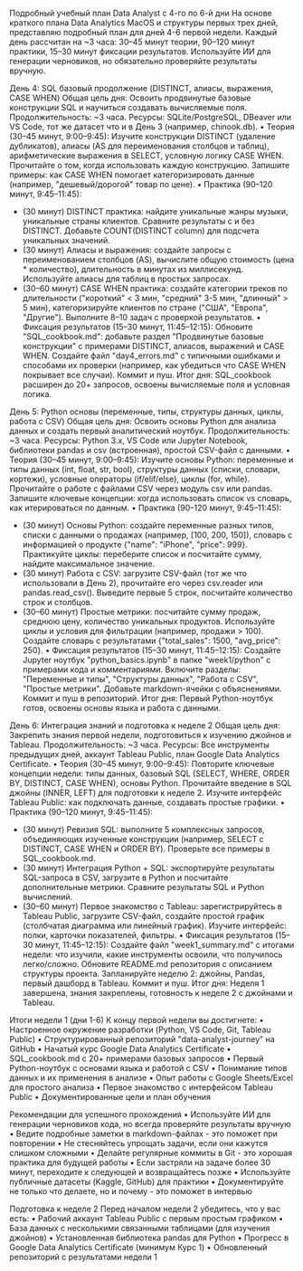 Подробный учебный план Data Analyst с 4-го по 6-й дни
На основе краткого плана Data Analytics MacOS и структуры первых трех дней, представляю подробный план для дней 4-6 первой недели. Каждый день рассчитан на ~3 часа: 30–45 минут теории, 90–120 минут практики, 15–30 минут фиксации результатов. Используйте ИИ для генерации черновиков, но обязательно проверяйте результаты вручную.

День 4: SQL базовый продолжение (DISTINCT, алиасы, выражения, CASE WHEN)
Общая цель дня: Освоить продвинутые базовые конструкции SQL и научиться создавать вычисляемые поля.
Продолжительность: ~3 часа.
Ресурсы: SQLite/PostgreSQL, DBeaver или VS Code, тот же датасет что и в День 3 (например, chinook.db).
• Теория (30–45 минут, 9:00–9:45):
Изучите конструкции DISTINCT (удаление дубликатов), алиасы (AS для переименования столбцов и таблиц), арифметические выражения в SELECT, условную логику CASE WHEN. Прочитайте о том, когда использовать каждую конструкцию. Запишите примеры: как CASE WHEN помогает категоризировать данные (например, "дешевый/дорогой" товар по цене).
• Практика (90–120 минут, 9:45–11:45):
- (30 минут) DISTINCT практика: найдите уникальные жанры музыки, уникальные страны клиентов. Сравните результаты с и без DISTINCT. Добавьте COUNT(DISTINCT column) для подсчета уникальных значений.
- (30 минут) Алиасы и выражения: создайте запросы с переименованием столбцов (AS), вычислите общую стоимость (цена * количество), длительность в минутах из миллисекунд. Используйте алиасы для таблиц в простых запросах.
- (30–60 минут) CASE WHEN практика: создайте категории треков по длительности ("короткий" < 3 мин, "средний" 3-5 мин, "длинный" > 5 мин), категоризируйте клиентов по стране ("США", "Европа", "Другие"). Выполните 8–10 задач с проверкой результатов.
• Фиксация результатов (15–30 минут, 11:45–12:15):
Обновите "SQL_cookbook.md": добавьте раздел "Продвинутые базовые конструкции" с примерами DISTINCT, алиасов, выражений и CASE WHEN. Создайте файл "day4_errors.md" с типичными ошибками и способами их проверки (например, как убедиться что CASE WHEN покрывает все случаи). Коммит и пуш.
Итог дня: SQL_cookbook расширен до 20+ запросов, освоены вычисляемые поля и условная логика.

День 5: Python основы (переменные, типы, структуры данных, циклы, работа с CSV)
Общая цель дня: Освоить основы Python для анализа данных и создать первый аналитический ноутбук.
Продолжительность: ~3 часа.
Ресурсы: Python 3.x, VS Code или Jupyter Notebook, библиотеки pandas и csv (встроенная), простой CSV-файл с данными.
• Теория (30–45 минут, 9:00–9:45):
Изучите основы Python: переменные и типы данных (int, float, str, bool), структуры данных (списки, словари, кортежи), условные операторы (if/elif/else), циклы (for, while). Прочитайте о работе с файлами CSV через модуль csv или pandas. Запишите ключевые концепции: когда использовать список vs словарь, как итерироваться по данным.
• Практика (90–120 минут, 9:45–11:45):
- (30 минут) Основы Python: создайте переменные разных типов, списки с данными о продажах (например, [100, 200, 150]), словарь с информацией о продукте {"name": "iPhone", "price": 999}. Практикуйте циклы: переберите список и посчитайте сумму, найдите максимальное значение.
- (30 минут) Работа с CSV: загрузите CSV-файл (тот же что использовали в День 2), прочитайте его через csv.reader или pandas.read_csv(). Выведите первые 5 строк, посчитайте количество строк и столбцов.
- (30–60 минут) Простые метрики: посчитайте сумму продаж, среднюю цену, количество уникальных продуктов. Используйте циклы и условия для фильтрации (например, продажи > 100). Создайте словарь с результатами {"total_sales": 1500, "avg_price": 250}.
• Фиксация результатов (15–30 минут, 11:45–12:15):
Создайте Jupyter ноутбук "python_basics.ipynb" в папке "week1/python" с примерами кода и комментариями. Включите разделы: "Переменные и типы", "Структуры данных", "Работа с CSV", "Простые метрики". Добавьте markdown-ячейки с объяснениями. Коммит и пуш в репозиторий.
Итог дня: Первый Python-ноутбук готов, освоены основы языка и работа с данными.

День 6: Интеграция знаний и подготовка к неделе 2
Общая цель дня: Закрепить знания первой недели, подготовиться к изучению джойнов и Tableau.
Продолжительность: ~3 часа.
Ресурсы: Все инструменты предыдущих дней, аккаунт Tableau Public, план Google Data Analytics Certificate.
• Теория (30–45 минут, 9:00–9:45):
Повторите ключевые концепции недели: типы данных, базовый SQL (SELECT, WHERE, ORDER BY, DISTINCT, CASE WHEN), основы Python. Прочитайте введение в SQL джойны (INNER, LEFT) для подготовки к неделе 2. Изучите интерфейс Tableau Public: как подключать данные, создавать простые графики.
• Практика (90–120 минут, 9:45–11:45):
- (30 минут) Ревизия SQL: выполните 5 комплексных запросов, объединяющих изученные конструкции (например, SELECT с DISTINCT, CASE WHEN и ORDER BY). Проверьте все примеры в SQL_cookbook.md.
- (30 минут) Интеграция Python + SQL: экспортируйте результаты SQL-запроса в CSV, загрузите в Python и посчитайте дополнительные метрики. Сравните результаты SQL и Python вычислений.
- (30–60 минут) Первое знакомство с Tableau: зарегистрируйтесь в Tableau Public, загрузите CSV-файл, создайте простой график (столбчатая диаграмма или линейный график). Изучите интерфейс: полки, карточки показателей, фильтры.
• Фиксация результатов (15–30 минут, 11:45–12:15):
Создайте файл "week1_summary.md" с итогами недели: что изучили, какие инструменты освоили, что получилось легко/сложно. Обновите README.md репозитория с описанием структуры проекта. Запланируйте неделю 2: джойны, Pandas, первый дашборд в Tableau. Коммит и пуш.
Итог дня: Неделя 1 завершена, знания закреплены, готовность к неделе 2 с джойнами и Tableau.

Итоги недели 1 (дни 1-6)
К концу первой недели вы достигнете:
• Настроенное окружение разработки (Python, VS Code, Git, Tableau Public)
• Структурированный репозиторий "data-analyst-journey" на GitHub
• Начатый курс Google Data Analytics Certificate
• SQL_cookbook.md с 20+ примерами базовых запросов
• Первый Python-ноутбук с основами языка и работой с CSV
• Понимание типов данных и их применения в анализе
• Опыт работы с Google Sheets/Excel для простого анализа
• Первое знакомство с интерфейсом Tableau Public
• Документированные цели и план обучения

Рекомендации для успешного прохождения
• Используйте ИИ для генерации черновиков кода, но всегда проверяйте результаты вручную
• Ведите подробные заметки в markdown-файлах - это поможет при повторении
• Не стесняйтесь упрощать задачи, если они кажутся слишком сложными
• Делайте регулярные коммиты в Git - это хорошая практика для будущей работы
• Если застряли на задаче более 30 минут, переходите к следующей и возвращайтесь позже
• Используйте публичные датасеты (Kaggle, GitHub) для практики
• Документируйте не только что делаете, но и почему - это поможет в интервью

Подготовка к неделе 2
Перед началом недели 2 убедитесь, что у вас есть:
• Рабочий аккаунт Tableau Public с первым простым графиком
• База данных с несколькими связанными таблицами (для изучения джойнов)
• Установленная библиотека pandas для Python
• Прогресс в Google Data Analytics Certificate (минимум Курс 1)
• Обновленный репозиторий с результатами недели 1
